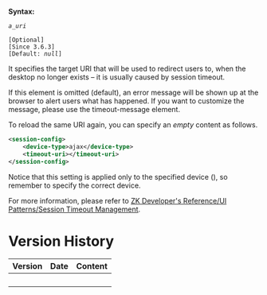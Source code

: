 **Syntax:**

<timeout-uri>*`a_uri`*</timeout-uri>

`[Optional]`  
`[Since 3.6.3]`  
`[Default: `<i>`null`</i>`]`

It specifies the target URI that will be used to redirect users to, when
the desktop no longer exists – it is usually caused by session timeout.

If this element is omitted (default), an error message will be shown up
at the browser to alert users what has happened. If you want to
customize the message, please use the timeout-message element.

To reload the same URI again, you can specify an *empty* content as
follows.

``` xml
<session-config>
    <device-type>ajax</device-type>
    <timeout-uri></timeout-uri>
</session-config>
```

Notice that this setting is applied only to the specified device
(<device-type>), so remember to specify the correct device.

For more information, please refer to [ZK Developer's Reference/UI
Patterns/Session Timeout
Management](ZK_Developer's_Reference/UI_Patterns/Session_Timeout_Management).

# Version History

| Version | Date | Content |
|---------|------|---------|
|         |      |         |
